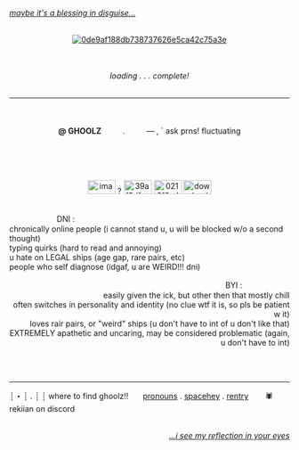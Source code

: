 <i><ins>maybe it's a blessing in disguise...</ins></i>
<br/><br/>
<div id="header" align="center">
<a href="https://imgbb.com/"><img src="https://i.ibb.co/p3Sxs9g/0de9af188db738737626e5ca42c75a3e.jpg" alt="0de9af188db738737626e5ca42c75a3e" border="0"></a>
</div>
<br/><br/>
<p align="center">
  <i>loading . . . complete!</i>
  </br></br> </p>
  
  ---

  <p align="center">
  </br></br>
  <b>@ GHOOLZ</b>ㅤㅤㅤ.ㅤㅤㅤ— , ` ask prns! fluctuating
  </p>
</br></br></br>
<p align="center">
    <a href="https://ibb.co/87qYBzy"><img src="https://i.ibb.co/87qYBzy/image-2024-07-31-161011259.png" alt="image-2024-07-31-161011259" border="0" width=50 height=25></a> ? 
    <a href="https://imgbb.com/"><img src="https://i.ibb.co/TKSqmYK/39af0dfcc76d1b6d16dcb506be2af542.jpg" alt="39af0dfcc76d1b6d16dcb506be2af542" border="0" width=50 height=25></a>
    <a href="https://imgbb.com/"><img src="https://i.ibb.co/54NCVT0/0216f6cd37b6d24022d3816661944a8c.jpg" alt="0216f6cd37b6d24022d3816661944a8c" border="0" width=50 height=25></a>
    <a href="https://imgbb.com/"><img src="https://i.ibb.co/p0kcC9V/download.png" alt="download" border="0" width=50 height=25></a>
</p>
</br> 
ㅤㅤㅤㅤㅤ ㅤ   DNI : 
</br>
chronically online people (i cannot stand u, u will be blocked w/o a second thought) </br>
typing quirks (hard to read and annoying) </br> 
u hate on LEGAL ships (age gap, rare pairs, etc) </br>
people who self diagnose (idgaf, u are WEIRD!!! dni)
</br>
<p align="right">
BYI :  ㅤㅤㅤㅤㅤ ㅤ    
</br>
easily given the ick, but other then that mostly chill </br>
often switches in personality and identity (no clue wtf it is, so pls be patient w it) </br>
loves rair pairs, or "weird" ships (u don't have to int of u don't like that) </br>
EXTREMELY apathetic and uncaring, may be considered problematic (again, u don't have to int)
</p>
</br></br>

---

┊ ⋆ ┊ . ┊ ┊ where to find ghoolz!!ㅤㅤ[pronouns](https://pronouns.page/@c4ly) . [spacehey](https://spacehey.com/rekiian) . [rentry](https://rentry.co/sugetos) ㅤㅤ🕷ㅤㅤ rekiian on discord
<p align="right">
</br>
<i><ins>...i see my reflection in your eyes</ins></i>
